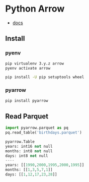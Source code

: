 # Python Arrow

- [docs](https://arrow.apache.org/docs/python/index.html)

## Install

### pyenv

```bash
pip virtualenv 3.y.z arrow
pyenv activate arrow
```

```bash
pip install -U pip setuptools wheel
```

### pyarrow

```bash
pip install pyarrow
```

## Read Parquet

```py
import pyarrow.parquet as pq
pq.read_table('birthdays.parquet')
```

```py
pyarrow.Table
years: int16 not null
months: int8 not null
days: int8 not null
----
years: [[1990,2000,1995,2000,1995]]
months: [[1,3,5,7,1]]
days: [[1,12,17,23,28]]
```

